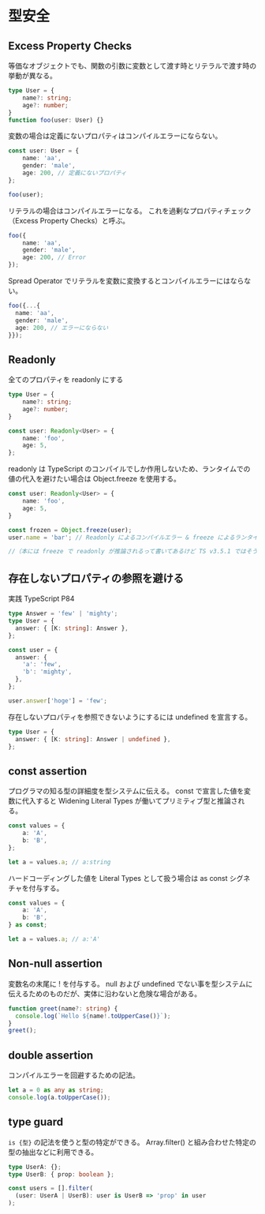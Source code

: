# 型安全

## Excess Property Checks

等価なオブジェクトでも、関数の引数に変数として渡す時とリテラルで渡す時の挙動が異なる。

```typescript
type User = {
    name?: string;
    age?: number;
}
function foo(user: User) {}
```

変数の場合は定義にないプロパティはコンパイルエラーにならない。

```typescript
const user: User = {
    name: 'aa',
    gender: 'male',
    age: 200, // 定義にないプロパティ
};

foo(user);
```

リテラルの場合はコンパイルエラーになる。
これを過剰なプロパティチェック（Excess Property Checks）と呼ぶ。

```typescript
foo({
    name: 'aa',
    gender: 'male',
    age: 200, // Error
});
```

Spread Operator でリテラルを変数に変換するとコンパイルエラーにはならない。

```typescript
foo({...{
  name: 'aa',
  gender: 'male',
  age: 200, // エラーにならない
}});
```

## Readonly

全てのプロパティを readonly にする

```typescript
type User = {
    name?: string;
    age?: number;
}

const user: Readonly<User> = {
    name: 'foo',
    age: 5,
};
```

readonly は TypeScript のコンパイルでしか作用しないため、ランタイムでの値の代入を避けたい場合は Object.freeze を使用する。

```typescript
const user: Readonly<User> = {
    name: 'foo',
    age: 5,
}

const frozen = Object.freeze(user);
user.name = 'bar'; // Readonly によるコンパイルエラー & freeze によるランタイムの値の代入を防止

//（本には freeze で readonly が推論されるって書いてあるけど TS v3.5.1 ではそうならなかった）
```

## 存在しないプロパティの参照を避ける

実践 TypeScript P84

```typescript
type Answer = 'few' | 'mighty';
type User = {
  answer: { [K: string]: Answer },
};

const user = {
  answer: {
    'a': 'few',
    'b': 'mighty',
  },
};

user.answer['hoge'] = 'few'; 
```

存在しないプロパティを参照できないようにするには undefined を宣言する。

```typescript
type User = {
  answer: { [K: string]: Answer | undefined },
};
```

## const assertion

プログラマの知る型の詳細度を型システムに伝える。
const で宣言した値を変数に代入すると Widening Literal Types が働いてプリミティブ型と推論される。

```typescript
const values = {
    a: 'A',
    b: 'B',
};

let a = values.a; // a:string
```

ハードコーディングした値を Literal Types として扱う場合は as const シグネチャを付与する。

```typescript
const values = {
    a: 'A',
    b: 'B',
} as const;

let a = values.a; // a:'A'
```

## Non-null assertion

変数名の末尾に ! を付与する。
null および undefined でない事を型システムに伝えるためのものだが、実体に沿わないと危険な場合がある。

```typescript
function greet(name?: string) {
  console.log(`Hello ${name!.toUpperCase()}`);
}
greet();
```

## double assertion

コンパイルエラーを回避するための記法。

```typescript
let a = 0 as any as string;
console.log(a.toUpperCase());
```

## type guard

`is {型}` の記法を使うと型の特定ができる。
Array.filter() と組み合わせた特定の型の抽出などに利用できる。

```typescript
type UserA: {};
type UserB: { prop: boolean };

const users = [].filter(
  (user: UserA | UserB): user is UserB => 'prop' in user
);
```
